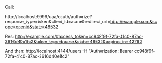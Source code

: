Call:

http://localhost:9999/uaa/oauth/authorize?response_type=token&client_id=acme&redirect_uri=http://example.com&scope=openid&state=48532

Res:
http://example.com/#access_token=cc948f9f-72fa-41c0-87ac-3616d40e1fc2&token_type=bearer&state=48532&expires_in=42762

And then:
http://localhost:4444/users -H "Authorization: Bearer cc948f9f-72fa-41c0-87ac-3616d40e1fc2"
